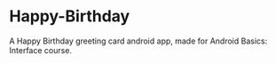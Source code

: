 # Happy-Birthday
A Happy Birthday greeting card android app, made for Android Basics: Interface course.
